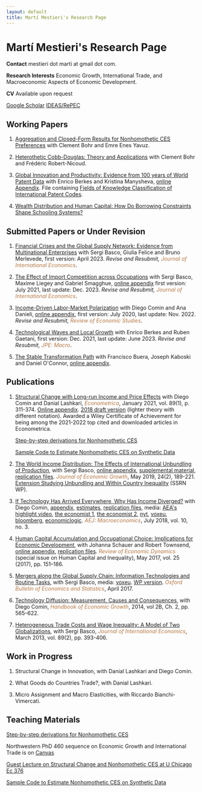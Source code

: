 ```yaml
---
layout: default
title: Martí Mestieri's Research Page
---
```

<style>
blue {
  color: #B47846;
   
}

</style>

# Martí Mestieri's Research Page
 <!-- #BFA887;  #AEBC21-->
<!--Senior Economist in the Economic Research Department at the Federal Reserve Bank of Chicago (on leave).

UPF Associate Professor and CREi Associate Researcher.

-->
**Contact** mestieri dot marti at gmail dot com.

**Research Interests** Economic Growth, International Trade, and Macroeconomic Aspects of Economic Development.

**CV** Available upon request
<!--**Curriculum Vitae** ([pdf](https://www.dropbox.com/s/q1ax1vnrav3rwcm/mestieri_cv_may2023.pdf?dl=0)) 
-->

[Google Scholar](https://scholar.google.com/citations?user=jXvJF9MAAAAJ&hl=ca)           [IDEAS/RePEC](https://ideas.repec.org/f/pme510.html)
                                                                                 

## Working Papers

1. [Aggregation and Closed-Form Results
for Nonhomothetic CES Preferences](https://www.dropbox.com/scl/fi/obu49nw8d74wyeh64fc9f/BMY_closedform.pdf?rlkey=inrafvfuv22xz0z58pgb9oeqy&dl=0) with Clement Bohr and Emre Enes Yavuz.

2. [Heterothetic Cobb-Douglas: Theory and Applications](https://www.dropbox.com/s/4ib6vfi0og7ixop/bmrn_hcd.pdf?dl=0) with Clement Bohr and Frédéric Robert-Nicoud.

3. [Global Innovation and Productivity: Evidence from 100 years of World Patent Data](https://www.dropbox.com/s/h49z8tmqrtbzchr/bmm_website.pdf?dl=0) with Enrico Berkes and Kristina Manysheva, [online Appendix](https://www.dropbox.com/s/p0857cfab9i9jjs/bmm_oa_website.pdf?dl=0). File containing [Fields of Knowledge Classification of International Patent Codes](https://www.dropbox.com/s/sne8ac9t22pwcy3/Fields_of_knowledge.csv?dl=0).

4. [Wealth Distribution and Human Capital: How Do Borrowing Constraints Shape Schooling Systems?](https://www.dropbox.com/s/w0fc7sthxh0mhtx/mestieri_wealthdistrib_humancapital.pdf?dl=0)


## Submitted Papers or Under Revision

1. [Financial Crises and the Global Supply Network: Evidence from Multinational Enterprises](https://www.dropbox.com/s/izq34c7zig3b0qe/BFMM_Economic_Crises_and_the_Global_Supply_Chain.pdf?dl=0) with Sergi Basco, Giulia Felice and Bruno Merlevede, first version: April 2023. *Revise and Resubmit, <blue>Journal of International Economics</blue>*.

2. [The Effect of Import Competition across Occupations](https://www.dropbox.com/scl/fi/5atxvzy3830u57pg93v0f/blms_rev2.pdf?rlkey=02gzztb1bzbcc3db9547fk566&dl=0) with Sergi Basco, Maxime Liegey and Gabriel Smagghue, [online appendix](https://www.dropbox.com/scl/fi/r2gng6ycegyyaioicrl8g/blms_rev2_oa.pdf?rlkey=6ddy9deto2gv41qqavcrtrqu3&dl=0) first version: July 2021, last update: Dec. 2023. *Revise and Resubmit,<blue> Journal of International Economics</blue>*.

3. [Income-Driven Labor-Market Polarization](https://www.dropbox.com/s/4c3ow4flycqnymd/cdm.pdf?dl=0) with Diego Comin and Ana Danieli,
    [online appendix](https://www.dropbox.com/s/cu2hv6z8u9633rb/cdm_oa.pdf?dl=0), first version: July 2020, last update: Nov. 2022. *Revise and Resubmit,<blue> Review of Economic Studies</blue>*.
    
4. [Technological Waves and Local Growth](https://www.dropbox.com/s/vswbcd98s6333tu/bgm_june23.pdf?dl=0) with Enrico Berkes and Ruben Gaetani, first version: Dec. 2021, last update: June 2023. *Revise and Resubmit,<blue> JPE: Macro</blue>*.

5. [The Stable Transformation Path](https://www.dropbox.com/scl/fi/j3xps3b5hrbdf7aoogorv/bkmo.pdf?rlkey=gbe1j4hjbel18h26shu973g9x&dl=0)
    with Francisco Buera, Joseph Kaboski and Daniel O'Connor, 
    [online appendix](https://www.dropbox.com/scl/fi/1bwbztx2e2ct86z655r4a/bkmo_oa.pdf?rlkey=zt703kblik2k6ud1amp0bskdf&dl=0). 


## Publications

1. [Structural Change with Long-run Income and Price Effects](https://www.dropbox.com/s/prta8e8rul85w6i/CLM_final.pdf?dl=0)
    with Diego Comin and Danial Lashkari, 
   *<blue>Econometrica</blue>*, January 2021, vol. 89(1), p. 311-374.
    [Online appendix](https://www.dropbox.com/s/k0n1wc79z3u10ck/CLM_onlineappendix_final.pdf?dl=0). [2018 draft version](https://www.dropbox.com/s/98e9tjnx3nhlhdd/CLM_rev2.pdf?dl=0) (lighter theory with different notation). Awarded a Wiley Certificate of Achievement for being among the 2021-2022 top cited and downloaded articles in Econometrica.

      [Step-by-step derivations for Nonhomothetic CES](https://www.dropbox.com/s/b5r76pev48xo6is/nhcesstepbystep.pdf?dl=0)
   
      [Sample Code to Estimate Nonhomothetic CES on Synthetic Data](https://www.dropbox.com/s/adzdfl0najc7jc5/estimation_nhces.zip?dl=0)    

3. [The World Income Distribution: The Effects of International Unbundling of Production](https://www.dropbox.com/s/czqzvaqwtgmk5hs/BMU_rev.pdf?dl=0), with Sergi Basco, [online appendix](https://www.dropbox.com/s/sgwdn0qb2kwca8k/BMU_onlineappendix_rev.pdf?dl=0), [supplemental material](https://www.dropbox.com/s/teu5685tej9tt54/BMP3_additional_results_rev2.pdf?dl=0), [replication files](https://www.dropbox.com/s/94zy8f7iwh2yvvl/replication%20files%20bmp3.zip?dl=0). *<blue>Journal of Economic Growth</blue>*, May 2019, 24(2), 189-221.
       [Extension Studying Unbundling and Within Country Inequality](https://www.dropbox.com/s/83ty9lv2lem87y1/BM_Trade_and_within_inequality.pdf?dl=0) (SSRN WP).

4. [If Technology Has Arrived Everywhere, Why Has Income Diverged?](https://www.dropbox.com/s/l04exb9tn9zcsdt/CM_transition.pdf?dl=0) with Diego Comin, [appendix](https://www.dropbox.com/s/hpmdrvmg5bbwe0p/CM_transition_appendix.pdf?dl=0), [estimates](https://www.dropbox.com/s/y34zbbnuji9mley/CM_online_results.csv?dl=0), [replication files](https://sites.google.com/site/martimestieri/replication%20files.zip?attredirects=0&d=1), media:  [AEA's highlight video](https://www.aeaweb.org/research/technology-intensity-of-use-income-divergence),  [the economist 1](http://www.economist.com/news/briefing/21679448-pace-business-really-getting-quicker-creed-speed),  [the economist 2](https://www.economist.com/finance-and-economics/2023/07/16/your-employer-is-probably-unprepared-for-artificial-intelligence), [nyt](http://economix.blogs.nytimes.com/2013/05/10/technology-as-a-driver-of-growth-or-not/), [voxeu](http://www.voxeu.org/article/technology-and-income-dynamics-1800-2000), [bloomberg](http://www.bloomberg.com/news/2013-05-09/fed-in-2008-showed-panic-of-1907-was-excessive-cutting-research.html), [economiclogic](http://economiclogic.blogspot.com.es/2013/06/income-divergence-in-face-of-faster.html). *<blue>AEJ: Macroeconomics</blue>*, July 2018, vol. 10, no. 3.

5. [Human Capital Accumulation and Occupational Choice: Implications for Economic Development](https://www.dropbox.com/s/i9y5hhldhf8sf2z/MST_rev.pdf?dl=0), with Johanna Schauer and Robert Townsend, [online appendix](https://www.dropbox.com/s/7nmwugrvgbw5q3a/MST_rev_onlineappendix.pdf?dl=0), [replication files](https://www.dropbox.com/s/p3wkhbsmytj9rnx/MST_replication_files.zip?dl=0). *<blue>Review of Economic Dynamics</blue>* (special issue on Human Capital and Inequality), May 2017, vol. 25 (2017), pp. 151–186.

6. [Mergers along the Global Supply Chain: Information Technologies and Routine Tasks](https://www.dropbox.com/s/dbevybjgig53owv/BM_MandA.pdf?dl=0), with Sergi Basco, media: [voxeu](http://www.voxeu.org/article/ict-and-global-supply-chains). [WP version](https://www.dropbox.com/s/9zb0f8drntg5zz0/BM_MandAR.pdf?dl=0). *<blue>Oxford Bulletin of Economics and Statistics</blue>*, April 2017. 

7. [Technology Diffusion: Measurement, Causes and Consequences](https://www.dropbox.com/s/wb4t5a6jn2qkfdx/CM_chapter.pdf?dl=0), with Diego Comin, *<blue>Handbook of Economic Growth</blue>*, 2014, vol 2B, Ch. 2,  pp. 565–622.

8. [Heterogeneous Trade Costs and Wage Inequality: A Model of Two Globalizations](https://www.dropbox.com/s/ek1tnn8osqoolx3/BM2G.pdf?dl=0), with Sergi Basco, *<blue>Journal of International Economics</blue>*, March 2013, vol. 89(2), pp. 393-406.


## Work in Progress 

1. Structural Change in Innovation, with Danial Lashkari and Diego Comin.

2. What Goods do Countries Trade?, with Danial Lashkari.

3. Micro Assignment and Macro Elasticities, with Riccardo Bianchi-Vimercati.


## Teaching Materials

[Step-by-step derivations for Nonhomothetic CES](https://www.dropbox.com/s/b5r76pev48xo6is/nhcesstepbystep.pdf?dl=0)

Northwestern PhD 460 sequence on Economic Growth and International Trade is on [Canvas](https://canvas.northwestern.edu/)

[Guest Lecture on Structural Change and Nonhomothetic CES at U Chicago Ec 376](https://www.dropbox.com/s/desc962vwmcdbat/structural_change_lecture.pdf?dl=0)

[Sample Code to Estimate Nonhomothetic CES on Synthetic Data](https://www.dropbox.com/s/adzdfl0najc7jc5/estimation_nhces.zip?dl=0)

